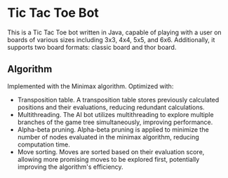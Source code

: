 # Tic Tac Toe Bot

This is a Tic Tac Toe bot written in Java, capable of playing with a user on boards of various sizes including 3x3, 4x4, 5x5, and 6x6. Additionally, it supports two board formats: classic board and thor board.

## Algorithm
Implemented with the Minimax algorithm. Optimized with:
- Transposition table. A transposition table stores previously calculated positions and their evaluations, reducing redundant calculations.
- Multithreading. The AI bot utilizes multithreading to explore multiple branches of the game tree simultaneously, improving performance.
- Alpha-beta pruning. Alpha-beta pruning is applied to minimize the number of nodes evaluated in the minimax algorithm, reducing computation time.
- Move sorting. Moves are sorted based on their evaluation score, allowing more promising moves to be explored first, potentially improving the algorithm's efficiency.

